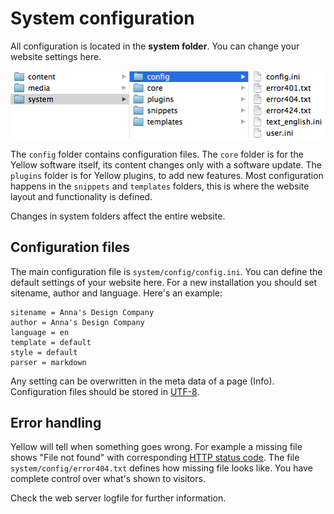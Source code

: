 System configuration
====================

All configuration is located in the **system folder**. You can change your website settings here.

![Screenshot](picture_system.png?raw=true)

The `config` folder contains configuration files. The `core` folder is for the Yellow software itself, its content changes only with a software update. The `plugins` folder is for Yellow plugins, to add new features. Most configuration happens in the `snippets` and `templates` folders, this is where the website layout and functionality is defined.

Changes in system folders affect the entire website.

Configuration files
-------------------
The main configuration file is `system/config/config.ini`. You can define the default settings of your website here. For a new installation you should set sitename, author and language. Here's an example:

    sitename = Anna's Design Company
    author = Anna's Design Company
    language = en
    template = default
    style = default
    parser = markdown

Any setting can be overwritten in the meta data of a page (Info). Configuration files should be stored in [UTF-8](http://en.wikipedia.org/wiki/UTF-8).

Error handling
--------------
Yellow will tell when something goes wrong. For example a missing file shows "File not found" with corresponding [HTTP status code](http://en.wikipedia.org/wiki/List_of_HTTP_status_codes). The file `system/config/error404.txt` defines how missing file looks like. You have complete control over what's shown to visitors. 

Check the web server logfile for further information.